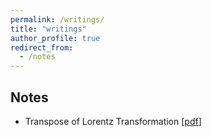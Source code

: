 ```yaml
---
permalink: /writings/
title: "writings"
author_profile: true
redirect_from: 
  - /notes
---
```


## Notes

- Transpose of Lorentz Transformation [[pdf](https://jucazyn.github.io/files/transpose_lorentz_transformation_draft.pdf)]

